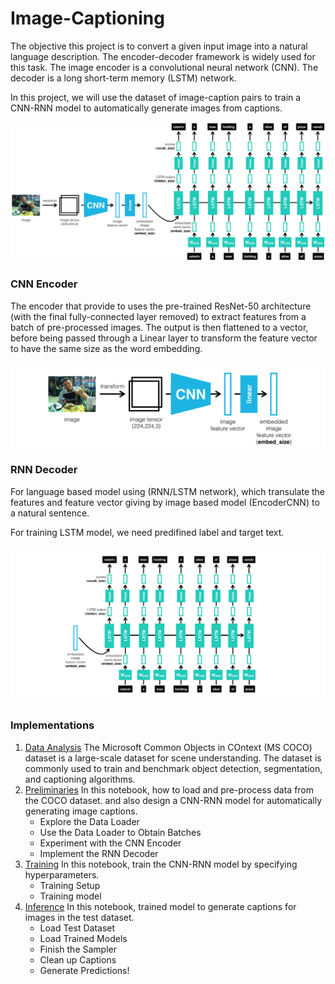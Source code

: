 # Image-Captioning
The objective this project is to convert a given input image into a natural language description. The encoder-decoder framework is widely used for this task. The image encoder is a convolutional neural network (CNN). The decoder is a long short-term memory (LSTM) network.

In this project, we will use the dataset of image-caption pairs to train a CNN-RNN model to automatically generate images from captions.

[//]: # (Image References)

[image1]: ./images/encoder-decoder.png "CNN-RNN model architecture"

![CNN-RNN model architecture][image1]

### CNN Encoder
The encoder that provide to uses the pre-trained ResNet-50 architecture (with the final fully-connected layer removed) to extract features from a batch of pre-processed images. The output is then flattened to a vector, before being passed through a Linear layer to transform the feature vector to have the same size as the word embedding.

[image2]: ./images/encoder.png "CNN Encoder"

![CNN Encoder][image2]

### RNN Decoder

For language based model using (RNN/LSTM network), which transulate the features and feature vector giving by image based model (EncoderCNN) to a natural sentence.

For training LSTM model, we need predifined label and target text.

[image3]: ./images/decoder.png "RNN Decoder"

![RNN Decoder][image3]

### Implementations
1. [Data Analysis](https://github.com/kalyancv/Image-Captioning/edit/master/0_Dataset.ipynb)
  The Microsoft Common Objects in COntext (MS COCO) dataset is a large-scale dataset for scene understanding. The dataset is commonly used to train and benchmark object detection, segmentation, and captioning algorithms.
2. [Preliminaries](https://github.com/kalyancv/Image-Captioning/edit/master/1_Preliminaries.ipynb) In this notebook, how to load and pre-process data from the COCO dataset. and also design a CNN-RNN model for automatically generating image captions.
    *  Explore the Data Loader
    *  Use the Data Loader to Obtain Batches
    *  Experiment with the CNN Encoder
    *  Implement the RNN Decoder
3. [Training](https://github.com/kalyancv/Image-Captioning/edit/master/2_Training.ipynb) In this notebook, train the CNN-RNN model by specifying hyperparameters.
    *  Training Setup
    *  Training model
4. [Inference](https://github.com/kalyancv/Image-Captioning/edit/master/3_Inference.ipynb) In this notebook, trained model to generate captions for images in the test dataset.  
    *  Load Test Dataset
    *  Load Trained Models
    *  Finish the Sampler
    *  Clean up Captions
    *  Generate Predictions!

